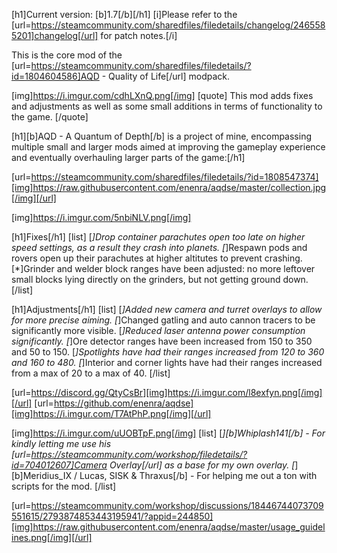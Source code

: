 [h1]Current version: [b]1.7[/b][/h1]
[i]Please refer to the [url=https://steamcommunity.com/sharedfiles/filedetails/changelog/2465585201]changelog[/url] for patch notes.[/i]

This is the core mod of the [url=https://steamcommunity.com/sharedfiles/filedetails/?id=1804604586]AQD - Quality of Life[/url] modpack.

[img]https://i.imgur.com/cdhLXnQ.png[/img]
[quote]
This mod adds fixes and adjustments as well as some small additions in terms of functionality to the game.
[/quote]

[h1][b]AQD - A Quantum of Depth[/b] is a project of mine, encompassing multiple small and larger mods aimed at improving the gameplay experience and eventually overhauling larger parts of the game:[/h1]

[url=https://steamcommunity.com/sharedfiles/filedetails/?id=1808547374][img]https://raw.githubusercontent.com/enenra/aqdse/master/collection.jpg[/img][/url]


[img]https://i.imgur.com/5nbiNLV.png[/img]

[h1]Fixes[/h1]
[list]
[*]Drop container parachutes open too late on higher speed settings, as a result they crash into planets.
[*]Respawn pods and rovers open up their parachutes at higher altitutes to prevent crashing.
[*]Grinder and welder block ranges have been adjusted: no more leftover small blocks lying directly on the grinders, but not getting ground down.
[/list]

[h1]Adjustments[/h1]
[list]
[*]Added new camera and turret overlays to allow for more precise aiming.
[*]Changed gatling and auto cannon tracers to be significantly more visible.
[*]Reduced laser antenna power consumption significantly.
[*]Ore detector ranges have been increased from 150 to 350 and 50 to 150.
[*]Spotlights have had their ranges increased from 120 to 360 and 160 to 480.
[*]Interior and corner lights have had their ranges increased from a max of 20 to a max of 40.
[/list]

[url=https://discord.gg/QtyCsBr][img]https://i.imgur.com/l8exfyn.png[/img][/url]
[url=https://github.com/enenra/aqdse][img]https://i.imgur.com/T7AtPhP.png[/img][/url]

[img]https://i.imgur.com/uUOBTpF.png[/img]
[list]
[*][b]Whiplash141[/b] - For kindly letting me use his [url=https://steamcommunity.com/workshop/filedetails/?id=704012607]Camera Overlay[/url] as a base for my own overlay.
[*][b]Meridius_IX / Lucas, SISK & Thraxus[/b] - For helping me out a ton with scripts for the mod.
[/list]

[url=https://steamcommunity.com/workshop/discussions/18446744073709551615/2793874853443195941/?appid=244850][img]https://raw.githubusercontent.com/enenra/aqdse/master/usage_guidelines.png[/img][/url]